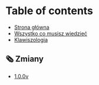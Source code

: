 # Table of contents

* [Strona główna](README.md)
* [Wszystko co musisz wiedzieć](wszystko-co-musisz-wiedziec.md)
* [Klawiszologia](klawiszologia.md)

## 🗞 Zmiany

* [1.0.0v](zmiany/1.0.0v.md)
